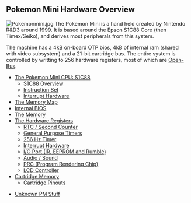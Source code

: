 ## Pokemon Mini Hardware Overview

![Pokemonmini.jpg](Pokemonmini.jpg "Pokemonmini.jpg") The Pokemon Mini
is a hand held created by Nintendo R\&D3 around 1999. It is based around
the Epson S1C88 Core (then Timex/Seiko), and derives most peripherals
from this system.

The machine has a 4kB on-board OTP bios, 4kB of internal ram (shared
with video subsystem) and a 21-bit cartridge bus. The entire system is
controlled by writting to 256 hardware registers, most of which are
[Open-Bus](Open-Bus "wikilink").

  - [The Pokemon Mini CPU: S1C88](S1C88_Core "wikilink")
      - [S1C88 Overview](S1C88_Core "wikilink")
      - [Instruction Set](S1C88_InstructionSet "wikilink")
      - [Interrupt Hardware](PM_IRQs "wikilink")
  - [The Memory Map](PM_Memory "wikilink")
  - [Internal BIOS](PM_Bios "wikilink")
  - [The Memory](PM_RAM "wikilink")
  - [The Hardware Registers](PM_Registers "wikilink")
      - [RTC / Second Counter](PM_Second_Counter "wikilink")
      - [General Purpose Timers](Timers "wikilink")
      - [256 Hz Timer](256Hz_Timer "wikilink")
      - [Interrupt Hardware](PM_IRQs "wikilink")
      - [I/O Port (IR, EEPROM and Rumble)](PM_I_O_Port "wikilink")
      - [Audio / Sound](PM_Audio "wikilink")
      - [PRC (Program Rendering Chip)](PM_PRC "wikilink")
      - [LCD Controller](LCD_Controller "wikilink")
  - [Cartridge Memory](PM_Cartridge "wikilink")
      - [Cartridge Pinouts](PM_Pinouts "wikilink")

<!-- end list -->

  - [Unknown PM Stuff](Unknown_PM_Stuff "wikilink")